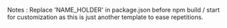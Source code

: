 Notes :
	Replace 'NAME_HOLDER' in package.json before npm build / start for customization
	as this is just another template to ease repetitions.
